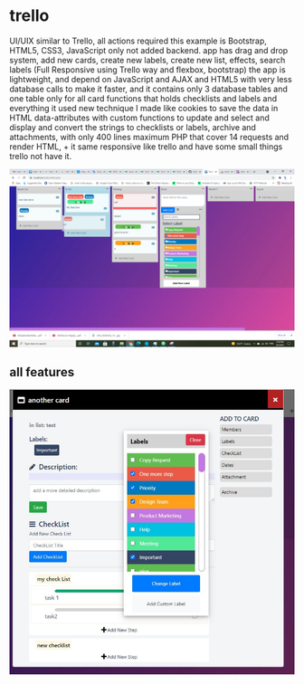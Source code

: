 # trello
UI/UIX similar to Trello, all actions required this example is Bootstrap, HTML5, CSS3,  JavaScript only not added backend. app has drag and drop system, add new cards, create new labels, create new list, effects, search labels (Full Responsive using Trello way and flexbox, bootstrap) the app is lightweight, and depend on JavaScript and AJAX and HTML5 with very less database calls to make it faster, and it contains only 3 database tables and one table only for all card functions that holds checklists and labels and everything it used new technique I made like cookies to save the data in HTML data-attributes with custom functions to update and select and display and convert the strings to checklists or labels, archive and attachments, with only 400 lines maximum PHP that cover 14 requests and render HTML, + it same responsive like trello and have some small things trello not have it.

![screenshot](mytrello.png)


## all features 
![screenshot2](labels.JPG)

